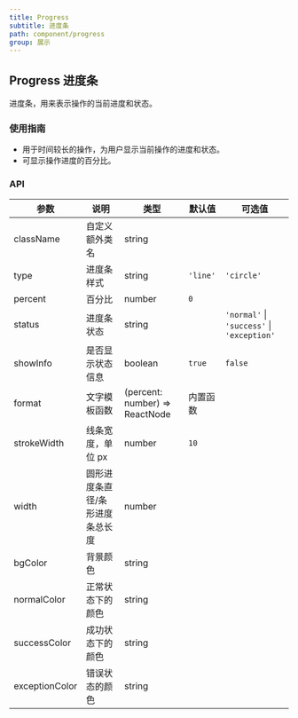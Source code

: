 ```yaml
---
title: Progress
subtitle: 进度条
path: component/progress
group: 展示
---
```


## Progress 进度条

进度条，用来表示操作的当前进度和状态。

### 使用指南

- 用于时间较长的操作，为用户显示当前操作的进度和状态。
- 可显示操作进度的百分比。

### API

| 参数           | 说明                            | 类型                           | 默认值   | 可选值        |
| -------------- | ------------------------------- | ------------------------------ | -------- | ------------- |
| className      | 自定义额外类名                  | string                         |          |               |
| type           | 进度条样式                      | string                         | `'line'` | `'circle'`    |
| percent        | 百分比                          | number                         | `0`      |               |
| status         | 进度条状态                      | string                         |          | `'normal'` \| `'success'` \| `'exception'` |
| showInfo       | 是否显示状态信息                | boolean                        | `true`   | `false`       |
| format         | 文字模板函数                    | (percent: number) => ReactNode | 内置函数 |               |
| strokeWidth    | 线条宽度，单位 px               | number                         | `10`     |               |
| width          | 圆形进度条直径/条形进度条总长度 | number                         |          |               |
| bgColor        | 背景颜色                        | string                         |          |               |
| normalColor    | 正常状态下的颜色                | string                         |          |               |
| successColor   | 成功状态下的颜色                | string                         |          |               |
| exceptionColor | 错误状态的颜色                  | string                         |          |               |
